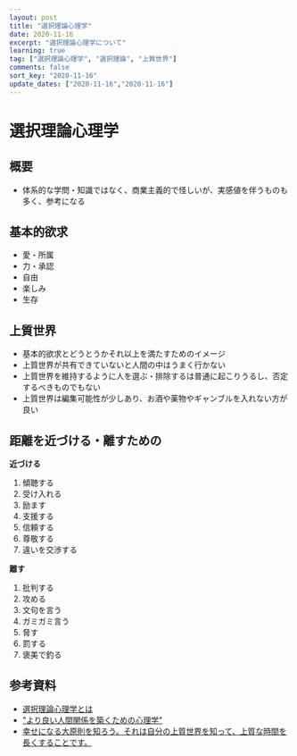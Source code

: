 ```yaml
---
layout: post
title: "選択理論心理学"
date: 2020-11-16
excerpt: "選択理論心理学について"
learning: true
tag: ["選択理論心理学", "選択理論", "上質世界"]
comments: false
sort_key: "2020-11-16"
update_dates: ["2020-11-16","2020-11-16"]
---
```



# 選択理論心理学

## 概要
 - 体系的な学問・知識ではなく、商業主義的で怪しいが、実感値を伴うものも多く、参考になる

## 基本的欲求
 - 愛・所属
 - 力・承認
 - 自由
 - 楽しみ
 - 生存

## 上質世界
 - 基本的欲求とどうとうかそれ以上を満たすためのイメージ
 - 上質世界が共有できていないと人間の中はうまく行かない
 - 上質世界を維持するように人を選ぶ・排除するは普通に起こりうるし、否定するべきものでもない
 - 上質世界は編集可能性が少しあり、お酒や薬物やギャンブルを入れない方が良い

## 距離を近づける・離すための

**近づける**  
 1. 傾聴する
 2. 受け入れる
 3. 励ます
 4. 支援する
 5. 信頼する
 6. 尊敬する
 7. 違いを交渉する

**離す**  
 1. 批判する
 2. 攻める
 3. 文句を言う
 4. ガミガミ言う
 5. 脅す
 6. 罰する
 7. 褒美で釣る

## 参考資料
 - [選択理論心理学とは](https://www.sakaseru.com/html/choice.html)
 - ["より良い人間関係を築くための心理学"](http://www.choicetheory.jp/about/)
 - [幸せになる大原則を知ろう。それは自分の上質世界を知って、上質な時間を長くすることです。](https://www.youtube.com/watch?v=5OpFxIsRCm4)
